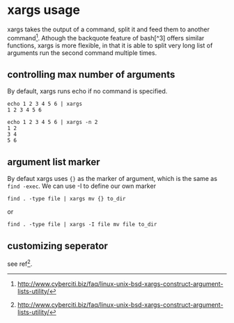 # xargs usage

xargs takes the output of a command, split it and feed them to another command[^1].
Athough the backquote feature of bash[^3] offers similar functions, xargs is more
flexible, in that it is able to split very long list of arguments run the second command
multiple times.


## controlling max number of arguments

By default, xargs runs echo if no command is specified.

    echo 1 2 3 4 5 6 | xargs
    1 2 3 4 5 6

    echo 1 2 3 4 5 6 | xargs -n 2
    1 2
    3 4
    5 6

## argument list marker

By defaut xargs uses `{}` as the marker of argument, which is the same as
`find -exec`. We can use -I to define our own marker

    find . -type file | xargs mv {} to_dir

or

    find . -type file | xargs -I file mv file to_dir

## customizing seperator

see ref[^1].

[^1]: http://www.cyberciti.biz/faq/linux-unix-bsd-xargs-construct-argument-lists-utility/

[^2]: http://unix.stackexchange.com/questions/27428/what-does-backquote-backtick-mean-in-commands

